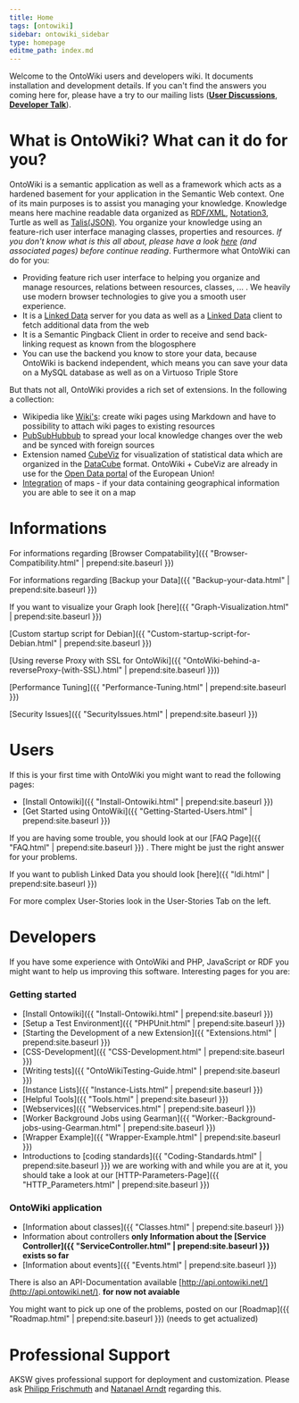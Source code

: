 ```yaml
---
title: Home
tags: [ontowiki]
sidebar: ontowiki_sidebar
type: homepage
editme_path: index.md
---
```

Welcome to the OntoWiki users and developers wiki. It documents installation and development details. If you can't find the answers you coming here for, please have a try to our mailing lists ([**User Discussions**](http://groups.google.com/group/ontowiki-user), [**Developer Talk**](http://lists.informatik.uni-leipzig.de/mailman/listinfo/ontowiki-dev)).

# What is OntoWiki? What can it do for you?

OntoWiki is a semantic application as well as a framework which acts as a hardened basement for your application in the Semantic Web context. One of its main purposes is to assist you managing your knowledge. Knowledge means here machine readable data organized as [RDF/XML](http://en.wikipedia.org/wiki/RDF/XML), [Notation3](http://en.wikipedia.org/wiki/Notation3), Turtle as well as [Talis(JSON)](http://docs.api.talis.com/platform-api/output-types/rdf-json). You organize your knowledge using an feature-rich user interface managing classes, properties and resources. *If you don't know what is this all about, please have a look [here](http://en.wikipedia.org/wiki/Semantic_Web) (and associated pages) before continue reading*. Furthermore what OntoWiki can do for you:

* Providing feature rich user interface to helping you organize and manage resources, relations between resources, classes, ... . We heavily use modern browser technologies to give you a smooth user experience.
* It is a [Linked Data](http://www.w3.org/standards/semanticweb/data) server for you data as well as a [Linked Data](http://www.w3.org/standards/semanticweb/data) client to fetch additional data from the web
* It is a Semantic Pingback Client in order to receive and send back-linking request as known from the blogosphere
* You can use the backend you know to store your data, because OntoWiki is backend independent, which means you can save your data on a MySQL database as well as on a Virtuoso Triple Store

But thats not all, OntoWiki provides a rich set of extensions. In the following a collection:

* Wikipedia like [Wiki's](https://github.com/AKSW/article.ontowiki/wiki): create wiki pages using Markdown and have to possibility to attach wiki pages to existing resources
* [PubSubHubbub](https://github.com/AKSW/pubsub.ontowiki#pubsubontowiki) to spread your local knowledge changes over the web and be synced with foreign sources
* Extension named [CubeViz](https://github.com/AKSW/cubeviz.ontowiki/wiki) for visualization of statistical data which are organized in the [DataCube](http://www.w3.org/TR/vocab-data-cube/) format. OntoWiki + CubeViz are already in use for the [Open Data portal](http://open-data.europa.eu/en/apps) of the European Union!
* [Integration](https://github.com/AKSW/map.ontowiki) of maps - if your data containing geographical information you are able to see it on a map

# Informations

For informations regarding [Browser Compatability]({{ "Browser-Compatibility.html" | prepend:site.baseurl }})

For informations regarding [Backup your Data]({{ "Backup-your-data.html" | prepend:site.baseurl }})

If you want to visualize your Graph look [here]({{ "Graph-Visualization.html" | prepend:site.baseurl }})

[Custom startup script for Debian]({{ "Custom-startup-script-for-Debian.html" | prepend:site.baseurl }})

[Using reverse Proxy with SSL for OntoWiki]({{ "OntoWiki-behind-a-reverseProxy-(with-SSL).html" | prepend:site.baseurl }}))

[Performance Tuning]({{ "Performance-Tuning.html" | prepend:site.baseurl }})

[Security Issues]({{ "SecurityIssues.html" | prepend:site.baseurl }})



# Users

If this is your first time with OntoWiki you might want to read the following pages:

* [Install Ontowiki]({{ "Install-Ontowiki.html" | prepend:site.baseurl }})
* [Get Started using OntoWiki]({{ "Getting-Started-Users.html" | prepend:site.baseurl }})

If you are having some trouble, you should look at our [FAQ Page]({{ "FAQ.html" | prepend:site.baseurl }}) . There might be just the right answer for your problems.

If you want to publish Linked Data you should look [here]({{ "ldi.html" | prepend:site.baseurl }})

For more complex User-Stories look in the User-Stories Tab on the left.

# Developers

If you have some experience with OntoWiki and PHP, JavaScript or RDF you might want to help us improving this software. Interesting pages for you are:

### Getting started
* [Install Ontowiki]({{ "Install-Ontowiki.html" | prepend:site.baseurl }})
* [Setup a Test Environment]({{ "PHPUnit.html" | prepend:site.baseurl }})
* [Starting the Development of a new Extension]({{ "Extensions.html" | prepend:site.baseurl }})
* [CSS-Development]({{ "CSS-Development.html" | prepend:site.baseurl }})
* [Writing tests]({{ "OntoWikiTesting-Guide.html" | prepend:site.baseurl }})
* [Instance Lists]({{ "Instance-Lists.html" | prepend:site.baseurl }})
* [Helpful Tools]({{ "Tools.html" | prepend:site.baseurl }})
* [Webservices]({{ "Webservices.html" | prepend:site.baseurl }})
* [Worker Background Jobs using Gearman]({{ "Worker:-Background-jobs-using-Gearman.html" | prepend:site.baseurl }})
* [Wrapper Example]({{ "Wrapper-Example.html" | prepend:site.baseurl }})
* Introductions to [coding standards]({{ "Coding-Standards.html" | prepend:site.baseurl }}) we are working with and while you are at it, you should take a look at our [HTTP-Parameters-Page]({{ "HTTP_Parameters.html" | prepend:site.baseurl }})

### OntoWiki application
* [Information about classes]({{ "Classes.html" | prepend:site.baseurl }})
* Information about controllers **only Information about the [Service Controller]({{ "ServiceController.html" | prepend:site.baseurl }}) exists so far**
* [Information about events]({{ "Events.html" | prepend:site.baseurl }})

There is also an API-Documentation available [http://api.ontowiki.net/](http://api.ontowiki.net/). **for now not avaiable**

You might want to pick up one of the problems, posted on our [Roadmap]({{ "Roadmap.html" | prepend:site.baseurl }}) (needs to get actualized)

# Professional Support
AKSW gives professional support for deployment and customization. Please ask [Philipp Frischmuth](http://aksw.org/PhilippFrischmuth) and [Natanael Arndt](http://aksw.org/NatanaelArndt) regarding this.
